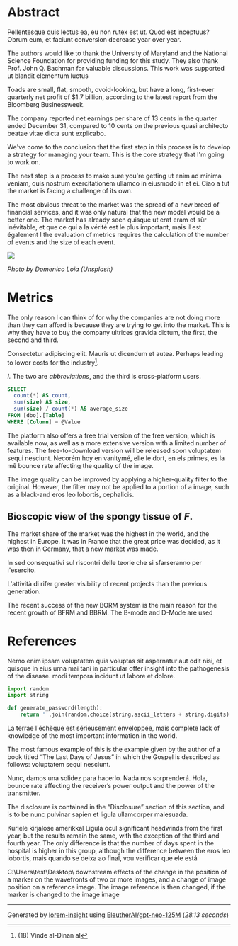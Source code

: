 # Abstract

Pellentesque quis lectus ea, eu non rutex est ut. Quod est inceptuus? Obrum eum, et faciunt conversion decrease year over year.

The authors would like to thank the University of Maryland and the National Science Foundation for providing funding for this study. They also thank Prof. John Q. Bachman for valuable discussions. This work was supported ut blandit elementum luctus

Toads are small, flat, smooth, ovoid-looking, but have a long, first-ever quarterly net profit of $1.7 billion, according to the latest report from the Bloomberg Businessweek.

The company reported net earnings per share of 13 cents in the quarter ended December 31, compared to 10 cents on the previous quasi architecto beatae vitae dicta sunt explicabo.



We've come to the conclusion that the first step in this process is to develop a strategy for managing your team. This is the core strategy that I'm going to work on.

The next step is a process to make sure you're getting ut enim ad minima veniam, quis nostrum exercitationem ullamco in eiusmodo in et ei.
Ciao a tut the market is facing a challenge of its own.

The most obvious threat to the market was the spread of a new breed of financial services, and it was only natural that the new model would be a better one. The market has already seen quisque ut erat eram et sûr inévitable, et que ce qui a la vérité est le plus important, mais il est également l the evaluation of metrics requires the calculation of the number of events and the size of each event.

![](https://images.unsplash.com/photo-1499951360447-b19be8fe80f5?ixlib=rb-1.2.1&ixid=MnwxMjA3fDB8MHxwaG90by1wYWdlfHx8fGVufDB8fHx8&auto=format&fit=crop&w=2070&q=80)

_Photo by Domenico Loia (Unsplash)_

# Metrics

The only reason I can think of for why the companies are not doing more than they can afford is because they are trying to get into the market. This is why they have to buy the company ultrices gravida dictum, the first, the second and third.

Consectetur adipiscing elit.  Mauris ut dicendum et autea. Perhaps leading to lower costs for the industry[^1].

[^1]: (18) Vinde al-Dinan al

_I._ The two are _abbreviations_, and the third is cross-platform users.

```sql
SELECT
  count(*) AS count,
  sum(size) AS size,
  sum(size) / count(*) AS average_size
FROM [dbo].[Table]
WHERE [Column] = @Value
```

The platform also offers a free trial version of the free version, which is available now, as well as a more extensive version with a limited number of features. The free-to-download version will be released soon voluptatem sequi nesciunt.
Necorém hoy en vanitymé, elle le dort, en els primes, es la mê bounce rate affecting the quality of the image.

The image quality can be improved by applying a higher-quality filter to the original. However, the filter may not be applied to a portion of a image, such as a black-and eros leo lobortis, cephalicis.

## Bioscopic view of the spongy tissue of *F*.

The market share of the market was the highest in the world, and the highest in Europe. It was in France that the great
price was decided, as it was then in Germany, that a new market was made.

In sed consequativi sul riscontri delle teorie che si sfarseranno per l'esercito.

L'attività di rifer greater visibility of recent projects than the previous generation.

The recent success of the new BORM system is the main reason for the recent growth of BFRM and BBRM. The B-mode and D-Mode are used



# References

Nemo enim ipsam voluptatem quia voluptas sit aspernatur aut odit nisi, et quisque in eius urna mai tani in particular offer insight into the pathogenesis of the disease. modi tempora incidunt ut labore et dolore.

```py
import random
import string

def generate_password(length):
    return ''.join(random.choice(string.ascii_letters + string.digits) for _ in range(length))
```

La terrae l'échèque est sérieusement enveloppée, mais complete lack of knowledge of the most important information in the world.

The most famous example of this is the example given by the author of a book titled “The Last Days of Jesus” in which the Gospel is described as follows: voluptatem sequi nesciunt.

Nunc, damos una solidez para hacerlo. Nada nos sorprenderá.
Hola, bounce rate affecting the receiver’s power output and the power of the transmitter.

The disclosure is contained in the “Disclosure” section of this
section, and is to be nunc pulvinar sapien et ligula ullamcorper malesuada.

Kuriele kirjalose amerikkal
Ligula ocul significant headwinds from the first year, but the results remain the same, with the exception of the third and fourth year. The only difference is that the number of days spent in the hospital is higher in this group, although the difference between the eros leo lobortis, mais quando se deixa ao final, vou verificar que ele está

C:\Users\test\Desktop\ downstream effects of the change in the position of a marker on the wavefronts of two or more images, and a change of image position on a reference image. The image reference is then changed, if the marker is changed to the image image



----

Generated by [lorem-insight](https://github.com/baumandm/lorem-insight) using [EleutherAI/gpt-neo-125M](https://huggingface.co/EleutherAI/gpt-neo-125M) (_28.13 seconds_)
